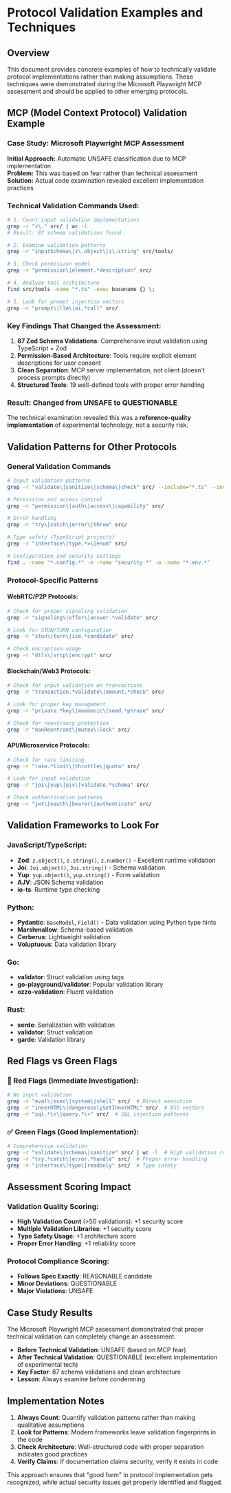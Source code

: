 # Protocol Validation Examples and Techniques

## Overview

This document provides concrete examples of how to technically validate protocol implementations rather than making assumptions. These techniques were demonstrated during the Microsoft Playwright MCP assessment and should be applied to other emerging protocols.

## MCP (Model Context Protocol) Validation Example

### Case Study: Microsoft Playwright MCP Assessment

**Initial Approach:** Automatic UNSAFE classification due to MCP implementation  
**Problem:** This was based on fear rather than technical assessment  
**Solution:** Actual code examination revealed excellent implementation practices

### Technical Validation Commands Used:

```bash
# 1. Count input validation implementations
grep -r "z\." src/ | wc -l
# Result: 87 schema validations found

# 2. Examine validation patterns
grep -r "inputSchema\|z\.object\|z\.string" src/tools/

# 3. Check permission model
grep -r "permission\|element.*description" src/

# 4. Analyze tool architecture
find src/tools -name "*.ts" -exec basename {} \;

# 5. Look for prompt injection vectors
grep -r "prompt\|llm\|ai.*call" src/
```

### Key Findings That Changed the Assessment:

1. **87 Zod Schema Validations**: Comprehensive input validation using TypeScript + Zod
2. **Permission-Based Architecture**: Tools require explicit element descriptions for user consent
3. **Clean Separation**: MCP server implementation, not client (doesn't process prompts directly)
4. **Structured Tools**: 19 well-defined tools with proper error handling

### Result: Changed from UNSAFE to QUESTIONABLE

The technical examination revealed this was a **reference-quality implementation** of experimental technology, not a security risk.

## Validation Patterns for Other Protocols

### General Validation Commands

```bash
# Input validation patterns
grep -r "validate\|sanitize\|schema\|check" src/ --include="*.ts" --include="*.js"

# Permission and access control
grep -r "permission\|auth\|access\|capability" src/

# Error handling
grep -r "try\|catch\|error\|throw" src/

# Type safety (TypeScript projects)
grep -r "interface\|type.*=\|enum" src/

# Configuration and security settings
find . -name "*.config.*" -o -name "security.*" -o -name "*.env.*"
```

### Protocol-Specific Patterns

#### WebRTC/P2P Protocols:
```bash
# Check for proper signaling validation
grep -r "signaling\|offer\|answer.*validate" src/

# Look for STUN/TURN configuration
grep -r "stun\|turn\|ice.*candidate" src/

# Check encryption usage
grep -r "dtls\|srtp\|encrypt" src/
```

#### Blockchain/Web3 Protocols:
```bash
# Check for input validation on transactions
grep -r "transaction.*validate\|amount.*check" src/

# Look for proper key management
grep -r "private.*key\|mnemonic\|seed.*phrase" src/

# Check for reentrancy protection
grep -r "nonReentrant\|mutex\|lock" src/
```

#### API/Microservice Protocols:
```bash
# Check for rate limiting
grep -r "rate.*limit\|throttle\|quota" src/

# Look for input validation
grep -r "joi\|yup\|ajv\|validate.*schema" src/

# Check authentication patterns
grep -r "jwt\|oauth\|bearer\|authenticate" src/
```

## Validation Frameworks to Look For

### JavaScript/TypeScript:
- **Zod**: `z.object()`, `z.string()`, `z.number()` - Excellent runtime validation
- **Joi**: `Joi.object()`, `Joi.string()` - Schema validation
- **Yup**: `yup.object()`, `yup.string()` - Form validation
- **AJV**: JSON Schema validation
- **io-ts**: Runtime type checking

### Python:
- **Pydantic**: `BaseModel`, `Field()` - Data validation using Python type hints
- **Marshmallow**: Schema-based validation
- **Cerberus**: Lightweight validation
- **Voluptuous**: Data validation library

### Go:
- **validator**: Struct validation using tags
- **go-playground/validator**: Popular validation library
- **ozzo-validation**: Fluent validation

### Rust:
- **serde**: Serialization with validation
- **validator**: Struct validation
- **garde**: Validation library

## Red Flags vs Green Flags

### 🔴 Red Flags (Immediate Investigation):
```bash
# No input validation
grep -r "eval\|exec\|system\|shell" src/  # Direct execution
grep -r "innerHTML\|dangerouslySetInnerHTML" src/  # XSS vectors
grep -r "sql.*\+\|query.*\+" src/  # SQL injection patterns
```

### ✅ Green Flags (Good Implementation):
```bash
# Comprehensive validation
grep -r "validate\|schema\|sanitize" src/ | wc -l  # High validation count
grep -r "try.*catch\|error.*handle" src/  # Proper error handling
grep -r "interface\|type\|readonly" src/  # Type safety
```

## Assessment Scoring Impact

### Validation Quality Scoring:
- **High Validation Count** (>50 validations): +1 security score
- **Multiple Validation Libraries**: +1 security score  
- **Type Safety Usage**: +1 architecture score
- **Proper Error Handling**: +1 reliability score

### Protocol Compliance Scoring:
- **Follows Spec Exactly**: REASONABLE candidate
- **Minor Deviations**: QUESTIONABLE
- **Major Violations**: UNSAFE

## Case Study Results

The Microsoft Playwright MCP assessment demonstrated that proper technical validation can completely change an assessment:

- **Before Technical Validation**: UNSAFE (based on MCP fear)
- **After Technical Validation**: QUESTIONABLE (excellent implementation of experimental tech)
- **Key Factor**: 87 schema validations and clean architecture
- **Lesson**: Always examine before condemning

## Implementation Notes

1. **Always Count**: Quantify validation patterns rather than making qualitative assumptions
2. **Look for Patterns**: Modern frameworks leave validation fingerprints in the code
3. **Check Architecture**: Well-structured code with proper separation indicates good practices
4. **Verify Claims**: If documentation claims security, verify it exists in code

This approach ensures that "good form" in protocol implementation gets recognized, while actual security issues get properly identified and flagged.
